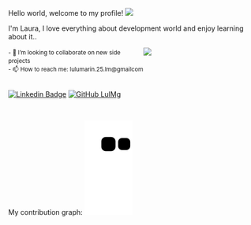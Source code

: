Hello world, welcome to my profile! <img src="https://media.giphy.com/media/kFkDuCdGq5DJQQTL1X/giphy-downsized-large.gif" width= "40"/>

<p>I'm Laura, I love everything about development world and enjoy learning about it..</p>
<img align='right' src="https://media.giphy.com/media/iIqmM5tTjmpOB9mpbn/giphy.gif" width="230">
<small>
- 👯 I’m looking to collaborate on new side projects <br/>
- 📫 How to reach me: lulumarin.25.lm@gmailcom 
  <br/>
  <br/>
</small>

[![Linkedin Badge](https://img.shields.io/badge/-laura-blue?style=social&logo=Linkedin&logoColor=blue&link=https://www.linkedin.com/in/laura-marin-0a2350231/)](https://www.linkedin.com/in/laura-marin-0a2350231/)
[![GitHub LulMg](https://img.shields.io/github/followers/LulMg?label=follow&style=social)](https://github.com/LulMg)

 <br/>
 
My contribution graph:
![snake gif](https://github.com/LulMg/LulMg/blob/output/github-contribution-grid-snake.svg)
